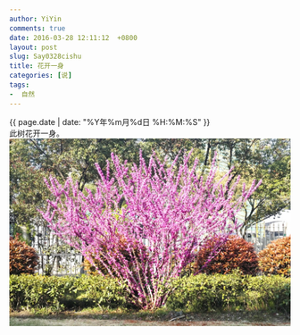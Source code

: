 ```yaml
---
author: YiYin
comments: true
date: 2016-03-28 12:11:12  +0800
layout: post
slug: Say0328cishu
title: 花开一身
categories: [说]
tags:
-  自然
---
```

<div class="saying">
<div class="timestamp">{{ page.date | date: "%Y年%m月%d日 %H:%M:%S" }}</div>
此树花开一身。
<img src="/public/images/zijing.jpg">
</div>
